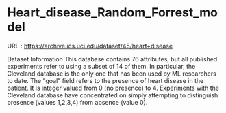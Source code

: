 # Heart_disease_Random_Forrest_model

URL : https://archive.ics.uci.edu/dataset/45/heart+disease

Dataset Information
This database contains 76 attributes, but all published experiments refer to using a subset of 14 of them. In particular, the Cleveland database is the only one that has been used by ML researchers to date. The "goal" field refers to the presence of heart disease in the patient. It is integer valued from 0 (no presence) to 4. Experiments with the Cleveland database have concentrated on simply attempting to distinguish presence (values 1,2,3,4) from absence (value 0).
